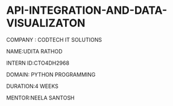 # API-INTEGRATION-AND-DATA-VISUALIZATON
COMPANY : CODTECH IT SOLUTIONS

NAME:UDITA RATHOD

INTERN ID:CTO4DH2968

DOMAIN: PYTHON PROGRAMMING

DURATION:4 WEEKS

MENTOR:NEELA SANTOSH
